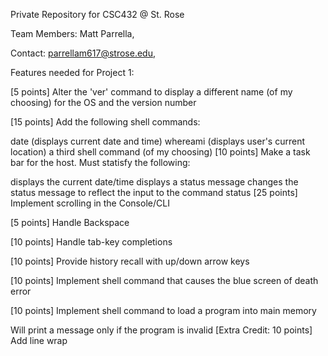 Private Repository for CSC432 @ St. Rose

Team Members: Matt Parrella,

Contact: parrellam617@strose.edu, 

Features needed for Project 1:

[5 points] Alter the 'ver' command to display a different name (of my choosing) for the OS and the version number

[15 points] Add the following shell commands:

date (displays current date and time)
whereami (displays user's current location)
a third shell command (of my choosing)
[10 points] Make a task bar for the host. Must statisfy the following:

displays the current date/time
displays a status message
changes the status message to reflect the input to the command status
[25 points] Implement scrolling in the Console/CLI

[5 points] Handle Backspace

[10 points] Handle tab-key completions

[10 points] Provide history recall with up/down arrow keys

[10 points] Implement shell command that causes the blue screen of death error

[10 points] Implement shell command to load a program into main memory

Will print a message only if the program is invalid
[Extra Credit: 10 points] Add line wrap
